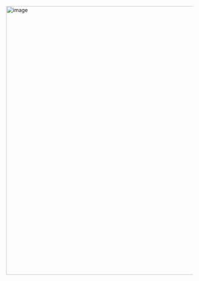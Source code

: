 <img width="1011" height="725" alt="image" src="https://github.com/user-attachments/assets/293f82f5-abf2-4ddc-8247-ec878cdb9d2c" />
